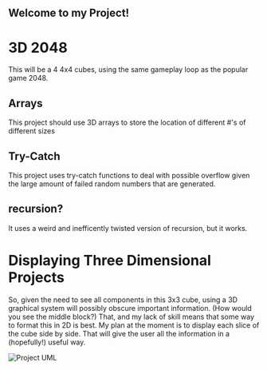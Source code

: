 ## Welcome to my Project!


# 3D 2048
This will be a 4 4x4 cubes, using the same gameplay loop as the popular game 2048.

## Arrays
This project should use 3D arrays to store the location of different #'s of different sizes

## Try-Catch 
This project uses try-catch functions to deal with possible overflow given the large amount of failed random numbers that are generated.

## recursion?
It uses a weird and inefficently twisted version of recursion, but it works.



# Displaying Three Dimensional Projects
So, given the need to see all components in this 3x3 cube, using a 3D graphical system will possibly obscure important information. (How would you see the middle block?) That, and my lack of skill means that some way to format this in 2D is best.
My plan at the moment is to display each slice of the cube side by side. That will give the user all the information in a (hopefully!) useful way.


![Project UML](https://github.com/Tyler-Roa/Portfolio2021/blob/master/images/IndividualProject.png?raw=true)
